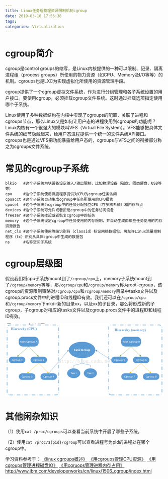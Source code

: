 ```yaml
---
title: Linux任务组物理资源限制机制cgroup
date: 2019-03-10 17:55:38
tags:
categories: Virtualization
---
```


# cgroup简介

cgroup是control groups的缩写，是Linux内核提供的一种可以限制、记录、隔离进程组（process groups）所使用的物力资源（如CPU、Memory及I/O等等）的机制。cgroups也是LXC为实现虚拟化所使用的资源管理手段。

cgroup提供了一个cgroup虚拟文件系统，作为进行分组管理和各子系统设置的用户接口。要使用cgroup，必须挂载cgroup文件系统。这时通过挂载选项指定使用哪个子系统。

Linux使用了多种数据结构在内核中实现了cgroups的配置，关联了进程和cgroups节点，那么Linux又是如何让用户态的进程使用到cgroups的功能呢？Linux内核有一个很强大的模块叫VFS（Virtual File System）。VFS能够把具体文件系统的细节隐藏起来，给用户态进程提供一个统一的文件系统API接口。cgroups也是通过VFS把功能暴露给用户态的，cgroups与VFS之间的衔接部分称之为cgroups文件系统。

# 常见的cgroup子系统

    blkio   #这个子系统为块设备设定输入/输出限制，比如物理设备（磁盘，固态硬盘，USB等等）
    cpu     #这个子系统使用调度程序提供对CPU的cgroup任务访问
    cpuacct #这个子系统自动生成cgroup中任务所使用的CPU报告
    cpuset  #这个子系统为cgroup中的任务分配独立CPU（在多核系统）和内存节点
    devices #这个子系统可允许或者拒绝cgroup中的任务访问设备
    freezer #这个子系统挂起或者恢复cgroup中的任务
    memory  #这个子系统设定cgroup中任务使用的内存限制，并自动生成由那些任务使用的内存资源报告
    net_cls #这个子系统使用等级识别符（classid）标记网络数据包，可允许Linux流量控制程序（tc）识别从具体cgroup中生成的数据包
    ns      #名称空间子系统

# cgroup层级图

假设我们将cpu子系统mount到了`/cgroup/cpu`上，memory子系统mount到了`/cgroup/memory`等等，那`/cgroup/cpu`和`/cgroup/memory`称为root-cgroup，该cgroup的资源限制策略对`/cgroup/cpu`和`/cgroup/memory`目录中tasks文件以及cgroup.procs文件中的进程ID和线程ID有效。我们还可以在`/cgroup/cpu`和`/cgroup/memory`下mkdir新的目录xx，以及xx的子目录，那么将形成新的子cgroup，子cgroup对相应的tasks文件以及cgroup.procs文件中的进程ID和线程ID有效。

![](/images/linux_cgroups_1_1.png)

# 其他闲杂知识

（1）使用`cat /proc/cgroups`可以查看当前系统中开启了哪些子系统。

（2）使用`cat /proc/${pid}/cgroup`可以查看进程号为pid的进程处在哪个cgroup中。

学习资料参考于：
[《linux cgroups概述》](http://xiezhenye.com/2013/10/linux-cgroups-%E6%A6%82%E8%BF%B0.html)
[《用cgroups管理CPU资源》](http://xiezhenye.com/2013/10/%e7%94%a8-cgroups-%e7%ae%a1%e7%90%86-cpu-%e8%b5%84%e6%ba%90.html)
[《用cgroups管理进程磁盘IO》](http://xiezhenye.com/2013/10/%e7%94%a8-cgroups-%e7%ae%a1%e7%90%86%e8%bf%9b%e7%a8%8b%e7%a3%81%e7%9b%98-io.html)
[《用cgruops管理进程内存占用》](http://xiezhenye.com/2013/10/%e7%94%a8-cgruops-%e7%ae%a1%e7%90%86%e8%bf%9b%e7%a8%8b%e5%86%85%e5%ad%98%e5%8d%a0%e7%94%a8.html)
http://www.ibm.com/developerworks/cn/linux/1506_cgroup/index.html
